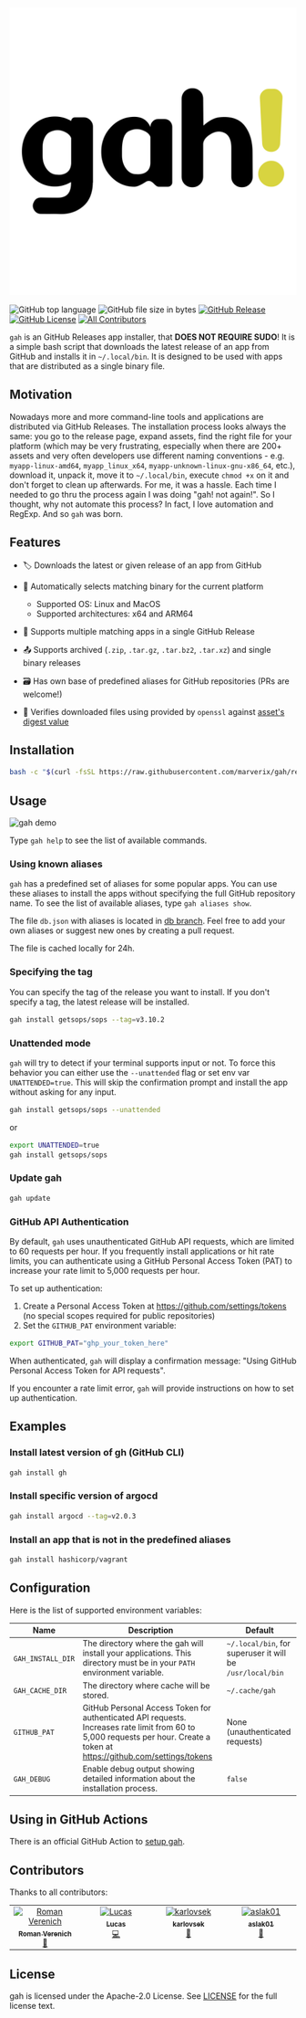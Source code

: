 ![gah! logo](./_static/logo.svg)


![GitHub top language](https://img.shields.io/github/languages/top/marverix/gah?color=d8d440&style=flat-square)
![GitHub file size in bytes](https://img.shields.io/github/size/marverix/gah/gah?color=db805a&style=flat-square)
[![GitHub Release](https://img.shields.io/github/v/release/marverix/gah?color=db5b92&style=flat-square)](https://github.com/marverix/gah/releases)
[![GitHub License](https://img.shields.io/github/license/marverix/gah?color=b95fda&style=flat-square)](https://github.com/marverix/gah/blob/master/LICENSE)
[![All Contributors](https://img.shields.io/github/all-contributors/marverix/gah?color=b1abea&style=flat-square)](#contributors)


`gah` is an GitHub Releases app installer, that **DOES NOT REQUIRE SUDO**! It is a simple bash script that downloads the latest release of an app from GitHub and installs it in `~/.local/bin`. It is designed to be used with apps that are distributed as a single binary file.

## Motivation

Nowadays more and more command-line tools and applications are distributed via GitHub Releases. The installation process looks always the same: you go to the release page, expand assets, find the right file for your platform (which may be very frustrating, especially when there are 200+ assets and very often developers use different naming conventions - e.g. `myapp-linux-amd64`, `myapp_linux_x64`, `myapp-unknown-linux-gnu-x86_64`, etc.), download it, unpack it, move it to `~/.local/bin`, execute `chmod +x` on it and don't forget to clean up afterwards. For me, it was a hassle. Each time I needed to go thru the process again I was doing "gah! not again!". So I thought, why not automate this process? In fact, I love automation and RegExp. And so `gah` was born.

## Features

- 🏷 Downloads the latest or given release of an app from GitHub
- 🎯 Automatically selects matching binary for the current platform

  - Supported OS: Linux and MacOS
  - Supported architectures: x64 and ARM64

- 🎳 Supports multiple matching apps in a single GitHub Release
- 📤 Supports archived (`.zip`, `.tar.gz`, `.tar.bz2`, `.tar.xz`) and single binary releases
- 🗃 Has own base of predefined aliases for GitHub repositories (PRs are welcome!)
- 🔐 Verifies downloaded files using provided by `openssl` against [asset's digest value](https://docs.github.com/en/rest/releases/assets?apiVersion=2022-11-28#get-a-release-asset)

## Installation

```bash
bash -c "$(curl -fsSL https://raw.githubusercontent.com/marverix/gah/refs/heads/master/tools/install.sh)"
```

## Usage

![gah demo](./_static/demo.gif)

Type `gah help` to see the list of available commands.

### Using known aliases

`gah` has a predefined set of aliases for some popular apps. You can use these aliases to install the apps without specifying the full GitHub repository name.
To see the list of available aliases, type `gah aliases show`.

The file `db.json` with aliases is located in [db branch](https://github.com/marverix/gah/blob/db/db.json). Feel free to add your own aliases or suggest new ones by creating a pull request.

The file is cached locally for 24h.

### Specifying the tag

You can specify the tag of the release you want to install. If you don't specify a tag, the latest release will be installed.

```bash
gah install getsops/sops --tag=v3.10.2
```

### Unattended mode

`gah` will try to detect if your terminal supports input or not. To force this behavior you can either use the `--unattended` flag or set env var `UNATTENDED=true`.
This will skip the confirmation prompt and install the app without asking for any input.

```bash
gah install getsops/sops --unattended
```

or

```bash
export UNATTENDED=true
gah install getsops/sops
```

### Update gah

```sh
gah update
```

### GitHub API Authentication

By default, `gah` uses unauthenticated GitHub API requests, which are limited to 60 requests per hour. If you frequently install applications or hit rate limits, you can authenticate using a GitHub Personal Access Token (PAT) to increase your rate limit to 5,000 requests per hour.

To set up authentication:

1. Create a Personal Access Token at https://github.com/settings/tokens (no special scopes required for public repositories)
2. Set the `GITHUB_PAT` environment variable:

```bash
export GITHUB_PAT="ghp_your_token_here"
```

When authenticated, `gah` will display a confirmation message: "Using GitHub Personal Access Token for API requests".

If you encounter a rate limit error, `gah` will provide instructions on how to set up authentication.

## Examples

### Install latest version of gh (GitHub CLI)

```bash
gah install gh
```

### Install specific version of argocd

```bash
gah install argocd --tag=v2.0.3
```

### Install an app that is not in the predefined aliases

```bash
gah install hashicorp/vagrant
```

## Configuration

Here is the list of supported environment variables:

Name | Description | Default
---|---|---
`GAH_INSTALL_DIR` | The directory where the gah will install your applications. This directory must be in your `PATH` environment variable. | `~/.local/bin`, for superuser it will be `/usr/local/bin`
`GAH_CACHE_DIR` | The directory where cache will be stored. | `~/.cache/gah`
`GITHUB_PAT` | GitHub Personal Access Token for authenticated API requests. Increases rate limit from 60 to 5,000 requests per hour. Create a token at https://github.com/settings/tokens | None (unauthenticated requests)
`GAH_DEBUG` | Enable debug output showing detailed information about the installation process. | `false`

## Using in GitHub Actions

There is an official GitHub Action to [setup gah](https://github.com/marverix/setup-gah).

## Contributors

Thanks to all contributors:

<!-- ALL-CONTRIBUTORS-LIST:START - Do not remove or modify this section -->
<!-- prettier-ignore-start -->
<!-- markdownlint-disable -->
<table>
  <tbody>
    <tr>
      <td align="center" valign="top" width="14.28%"><a href="https://github.com/rverenich"><img src="https://avatars.githubusercontent.com/u/78074120?v=4?s=100" width="100px;" alt="Roman Verenich"/><br /><sub><b>Roman Verenich</b></sub></a><br /><a href="#data-rverenich" title="Data">🔣</a></td>
      <td align="center" valign="top" width="14.28%"><a href="https://github.com/LucasCzerny"><img src="https://avatars.githubusercontent.com/u/112941608?v=4?s=100" width="100px;" alt="Lucas"/><br /><sub><b>Lucas</b></sub></a><br /><a href="https://github.com/marverix/gah/commits?author=LucasCzerny" title="Code">💻</a></td>
      <td align="center" valign="top" width="14.28%"><a href="https://github.com/karlovsek"><img src="https://avatars.githubusercontent.com/u/43514900?v=4?s=100" width="100px;" alt="karlovsek"/><br /><sub><b>karlovsek</b></sub></a><br /><a href="https://github.com/marverix/gah/issues?q=author%3Akarlovsek" title="Bug reports">🐛</a></td>
      <td align="center" valign="top" width="14.28%"><a href="https://github.com/aslak01"><img src="https://avatars.githubusercontent.com/u/25505610?v=4?s=100" width="100px;" alt="aslak01"/><br /><sub><b>aslak01</b></sub></a><br /><a href="https://github.com/marverix/gah/issues?q=author%3Aaslak01" title="Bug reports">🐛</a></td>
    </tr>
  </tbody>
</table>

<!-- markdownlint-restore -->
<!-- prettier-ignore-end -->

<!-- ALL-CONTRIBUTORS-LIST:END -->

## License

gah is licensed under the Apache-2.0 License. See [LICENSE](./LICENSE) for the full license text.
